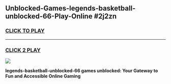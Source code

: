 
## Unblocked-Games-legends-basketball-unblocked-66-Play-Online #2j2zn
<h3>
<a href="https://news.freeplayer.one?title=legends-basketball-unblocked-66&ref=3">CLICK TO PLAY</a></h3>
<hr>

<h3>
<a href="https://news.freeplayer.one?title=legends-basketball-unblocked-66&ref=3">CLICK 2 PLAY</a>
  
</h3>

<a href="https://news.freeplayer.one?title=legends-basketball-unblocked-66&ref=3"><img src="https://clearcache.store/games.png"></a>


**legends-basketball-unblocked-66 games unblocked: Your Gateway to Fun and Accessible Online Gaming**
